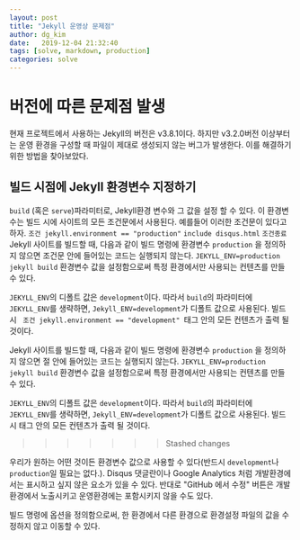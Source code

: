 ```yaml
---
layout: post
title: "Jekyll 운영상 문제점"
author: dg_kim
date:   2019-12-04 21:32:40
tags: [solve, markdown, production]
categories: solve
---
```


# 버전에 따른 문제점 발생
현재 프로젝트에서 사용하는 Jekyll의 버전은 v3.8.1이다. 하지만 v3.2.0버전 이상부터는 운영 환경을 구성할 때 파일이 제대로 생성되지 않는 버그가 발생한다. 이를 해결하기 위한 방법을 찾아보았다.

## 빌드 시점에 Jekyll 환경변수 지정하기
`build` (혹은 `serve`)파라미터로, Jekyll환경 변수와 그 값을 설정 할 수 있다. 이 환경변수는 빌드 시에 사이트의 모든 조건문에서 사용된다.
예를들어 이러한 조건문이 있다고 하자.
` 조건 jekyll.environment == "production" `
` include disqus.html `
` 조건종료 `
Jekyll 사이트를 빌드할 때, 다음과 같이 빌드 명령에 환경변수 `production` 을 정의하지 않으면 조건문 안에 들어있는 코드는 실행되지 않는다.
`JEKYLL_ENV=production jekyll build`
환경변수 값을 설정함으로써 특정 환경에서만 사용되는 컨텐츠를 만들 수 있다.

`JEKYLL_ENV`의 디폴트 값은 `development`이다. 따라서 `build`의 파라미터에 `JEKYLL_ENV`를 생략하면, `Jekyll_ENV=development`가 디폴트 값으로 사용된다. 빌드 시 `  조건 jekyll.environment == "development"  `태그 안의 모든 컨텐츠가 출력 될 것이다.

Jekyll 사이트를 빌드할 때, 다음과 같이 빌드 명령에 환경변수 `production` 을 정의하지 않으면 절 안에 들어있는 코드는 실행되지 않는다.
<code>JEKYLL_ENV=production jekyll build</code>
환경변수 값을 설정함으로써 특정 환경에서만 사용되는 컨텐츠를 만들 수 있다.

`JEKYLL_ENV`의 디폴트 값은 `development`이다. 따라서 `build`의 파라미터에 `JEKYLL_ENV`를 생략하면, `Jekyll_ENV=development`가 디폴트 값으로 사용된다. 빌드 시 태그 안의 모든 컨텐츠가 출력 될 것이다.

>>>>>>> Stashed changes

우리가 원하는 어떤 것이든 환경변수 값으로 사용할 수 있다(반드시 `development`나 `production`일 필요는 없다.). Disqus 댓글란이나 Google Analytics 처럼 개발환경에서는 표시하고 싶지 않은 요소가 있을 수 있다. 반대로 "GitHub 에서 수정" 버튼은 개발환경에서 노출시키고 운영환경에는 포함시키지 않을 수도 있다.

빌드 명령에 옵션을 정의함으로써, 한 환경에서 다른 환경으로 환경설정 파일의 값을 수정하지 않고 이동할 수 있다.

